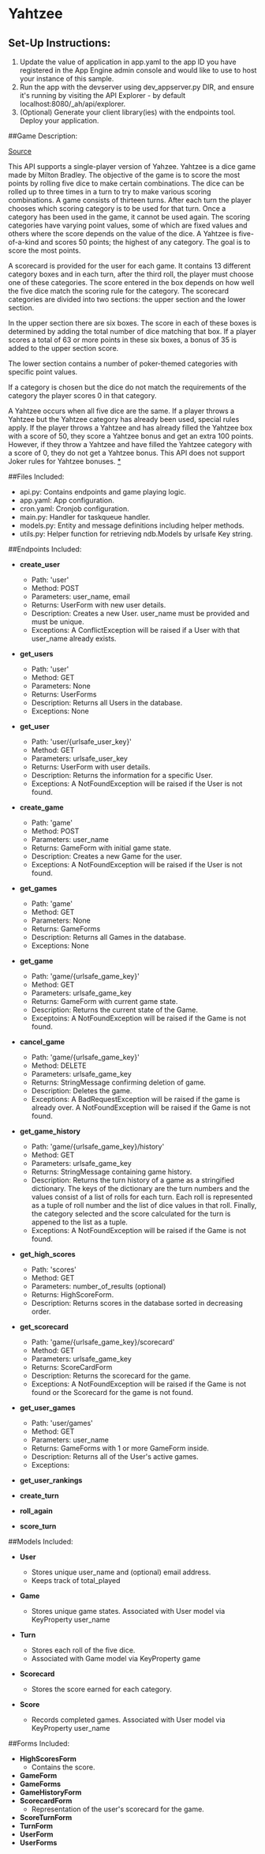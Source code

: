 # Yahtzee

## Set-Up Instructions:
1.  Update the value of application in app.yaml to the app ID you have registered
 in the App Engine admin console and would like to use to host your instance of this sample.
1.  Run the app with the devserver using dev_appserver.py DIR, and ensure it's
 running by visiting the API Explorer - by default localhost:8080/_ah/api/explorer.
1.  (Optional) Generate your client library(ies) with the endpoints tool.
 Deploy your application.

##Game Description:

[Source](https://en.wikipedia.org/wiki/Yahtzee)

This API supports a single-player version of Yahzee.  Yahtzee is a dice game made by Milton Bradley.  The objective of the game is to score the most points by rolling five dice to make certain combinations.  The dice can be rolled up to three times in a turn to try to make various scoring combinations.  A game consists of thirteen turns.  After each turn the player chooses which scoring category is to be used for that turn.  Once a category has been used in the game, it cannot be used again.  The scoring categories have varying point values, some of which are fixed values and others where the score depends on the value of the dice.  A Yahtzee is five-of-a-kind and scores 50 points; the highest of any category.  The goal is to score the most points.

A scorecard is provided for the user for each game.  It contains 13 different category boxes and in each turn, after the third roll, the player must choose one of these categories. The score entered in the box depends on how well the five dice match the scoring rule for the category.  The scorecard categories are divided into two sections: the upper section and the lower section.

In the upper section there are six boxes. The score in each of these boxes is determined by adding the total number of dice matching that box.  If a player scores a total of 63 or more points in these six boxes, a bonus of 35 is added to the upper section score.

The lower section contains a number of poker-themed categories with specific point values.

If a category is chosen but the dice do not match the requirements of the category the player scores 0 in that category. 

A Yahtzee occurs when all five dice are the same. If a player throws a Yahtzee but the Yahtzee category has already been used, special rules apply.  If the player throws a Yahtzee and has already filled the Yahtzee box with a score of 50, they score a Yahtzee bonus and get an extra 100 points. However, if they throw a Yahtzee and have filled the Yahtzee category with a score of 0, they do not get a Yahtzee bonus.  This API does not support Joker rules for Yahtzee bonuses. [*](https://en.wikipedia.org/wiki/Yahtzee#Rules)

##Files Included:
 - api.py: Contains endpoints and game playing logic.
 - app.yaml: App configuration.
 - cron.yaml: Cronjob configuration.
 - main.py: Handler for taskqueue handler.
 - models.py: Entity and message definitions including helper methods.
 - utils.py: Helper function for retrieving ndb.Models by urlsafe Key string.

##Endpoints Included:
- **create_user**
    - Path: 'user'
    - Method: POST
    - Parameters: user_name, email
    - Returns: UserForm with new user details.
    - Description: Creates a new User.  user_name must be provided and must be unique.
    - Exceptions: A ConflictException will be raised if a User with that user_name already exists.

- **get_users**
    - Path: 'user'
    - Method: GET
    - Parameters: None
    - Returns: UserForms
    - Description: Returns all Users in the database.
    - Exceptions: None

- **get_user**
    - Path: 'user/{urlsafe_user_key}'
    - Method: GET
    - Parameters: urlsafe_user_key
    - Returns: UserForm with user details.
    - Description: Returns the information for a specific User.
    - Exceptions: A NotFoundException will be raised if the User is not found. 

- **create_game**
    - Path: 'game'
    - Method: POST
    - Parameters: user_name
    - Returns: GameForm with initial game state.
    - Description: Creates a new Game for the user.
    - Exceptions: A NotFoundException will be raised if the User is not found. 

- **get_games**
    - Path: 'game'
    - Method: GET
    - Parameters: None
    - Returns: GameForms
    - Description: Returns all Games in the database.
    - Exceptions: None

- **get_game**
    - Path: 'game/{urlsafe_game_key}'
    - Method: GET
    - Parameters: urlsafe_game_key
    - Returns: GameForm with current game state.
    - Description: Returns the current state of the Game.
    - Exceptoins: A NotFoundException will be raised if the Game is not found.

- **cancel_game**
    - Path: 'game/{urlsafe_game_key}'
    - Method: DELETE
    - Parameters: urlsafe_game_key
    - Returns: StringMessage confirming deletion of game.
    - Description: Deletes the game.
    - Exceptions: A BadRequestException will be raised if the game is already over.  A NotFoundException will be raised if the Game is not found.

- **get_game_history**
    - Path: 'game/{urlsafe_game_key}/history'
    - Method: GET
    - Parameters: urlsafe_game_key
    - Returns: StringMessage containing game history.
    - Description: Returns the turn history of a game as a stringified dictionary.  The keys of the dictionary are the turn numbers and the values consist of a list of rolls for each turn.  Each roll is represented as a tuple of roll number and the list of dice values in that roll.  Finally, the category selected and the score calculated for the turn is appened to the list as a tuple.
    - Exceptions: A NotFoundException will be raised if the Game is not found.

- **get_high_scores**
    - Path: 'scores'
    - Method: GET
    - Parameters: number_of_results (optional)
    - Returns: HighScoreForm.
    - Description: Returns scores in the database sorted in decreasing order.

- **get_scorecard**
    - Path: 'game/{urlsafe_game_key}/scorecard'
    - Method: GET
    - Parameters: urlsafe_game_key
    - Returns: ScoreCardForm
    - Description: Returns the scorecard for the game.
    - Exceptions: A NotFoundException will be raised if the Game is not found or the Scorecard for the game is not found.

- **get_user_games**
    - Path: 'user/games'
    - Method: GET
    - Parameters: user_name
    - Returns: GameForms with 1 or more GameForm inside.
    - Description: Returns all of the User's active games.
    - Exceptions:

- **get_user_rankings**

- **create_turn**
- **roll_again**
- **score_turn**




##Models Included:
- **User**
    - Stores unique user_name and (optional) email address.
    - Keeps track of total_played

- **Game**
    - Stores unique game states.  Associated with User model via KeyProperty user_name

- **Turn**
    - Stores each roll of the five dice.
    - Associated with Game model via KeyProperty game

- **Scorecard**
    - Stores the score earned for each category.

- **Score**
    - Records completed games.  Associated with User model via KeyProperty user_name

##Forms Included:
- **HighScoresForm**
    - Contains the score.
- **GameForm**
- **GameForms**
- **GameHistoryForm**
- **ScorecardForm**
    - Representation of the user's scorecard for the game.
- **ScoreTurnForm**
- **TurnForm**
- **UserForm**
- **UserForms**
